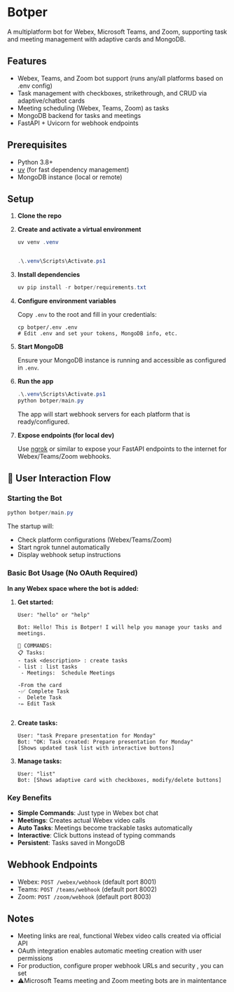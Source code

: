 # Botper

A multiplatform bot for Webex, Microsoft Teams, and Zoom, supporting task and meeting management with adaptive cards and MongoDB.

## Features
- Webex, Teams, and Zoom bot support (runs any/all platforms based on .env config)
- Task management with checkboxes, strikethrough, and CRUD via adaptive/chatbot cards
- Meeting scheduling (Webex, Teams, Zoom) as tasks
- MongoDB backend for tasks and meetings
- FastAPI + Uvicorn for webhook endpoints

## Prerequisites
- Python 3.8+
- [uv](https://github.com/astral-sh/uv) (for fast dependency management)
- MongoDB instance (local or remote)

## Setup

1. **Clone the repo**

2. **Create and activate a virtual environment**

   ```powershell
   uv venv .venv

   
   .\.venv\Scripts\Activate.ps1

   
   ```

3. **Install dependencies**

   ```powershell
   uv pip install -r botper/requirements.txt
   ```

4. **Configure environment variables**

   Copy `.env` to the root and fill in your credentials:

   ```
   cp botper/.env .env
   # Edit .env and set your tokens, MongoDB info, etc.
   ```

5. **Start MongoDB**

   Ensure your MongoDB instance is running and accessible as configured in `.env`.

6. **Run the app**

   ```powershell
   .\.venv\Scripts\Activate.ps1
   python botper/main.py
   ```

   The app will start webhook servers for each platform that is ready/configured.

7. **Expose endpoints (for local dev)**

   Use [ngrok](https://ngrok.com/) or similar to expose your FastAPI endpoints to the internet for Webex/Teams/Zoom webhooks.

## 👤 User Interaction Flow

### **Starting the Bot**
```powershell
python botper/main.py
```

The startup will:
- Check platform configurations (Webex/Teams/Zoom)
- Start ngrok tunnel automatically 
- Display webhook setup instructions

### **Basic Bot Usage (No OAuth Required)**

**In any Webex space where the bot is added:**

1. **Get started:**
   ```
   User: "hello" or "help"
   
   Bot: Hello! This is Botper! I will help you manage your tasks and meetings.
   
   🎯 COMMANDS:
   📋 Tasks:
   - task <description> : create tasks 
   - list : list tasks
    - Meetings:  Schedule Meetings
    
   -From the card
   -✅ Complete Task
   -  Delete Task
   -✏️ Edit Task
  
   
   ```

2. **Create tasks:**
   ```
   User: "task Prepare presentation for Monday"
   Bot: "OK: Task created: Prepare presentation for Monday"
   [Shows updated task list with interactive buttons]
   ```

3. **Manage tasks:**
   ```
   User: "list"
   Bot: [Shows adaptive card with checkboxes, modify/delete buttons]
   ```


### **Key Benefits**
- **Simple Commands**: Just type in Webex bot chat
- **Meetings**: Creates actual Webex video calls
- **Auto Tasks**: Meetings become trackable tasks automatically
- **Interactive**: Click buttons instead of typing commands
- **Persistent**: Tasks saved in MongoDB

## Webhook Endpoints
- Webex: `POST /webex/webhook` (default port 8001)
- Teams: `POST /teams/webhook` (default port 8002)  
- Zoom: `POST /zoom/webhook` (default port 8003)

## Notes
- Meeting links are real, functional Webex video calls created via official API
- OAuth integration enables automatic meeting creation with user permissions
- For production, configure proper webhook URLs and security , you can set 
- ⚠️Microsoft Teams meeting and Zoom meeting bots are in maintentance 
